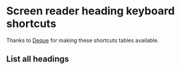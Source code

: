 # Screen reader heading keyboard shortcuts

Thanks to [Deque](https://www.deque.com/) for making these shortcuts tables available.

## List all headings
